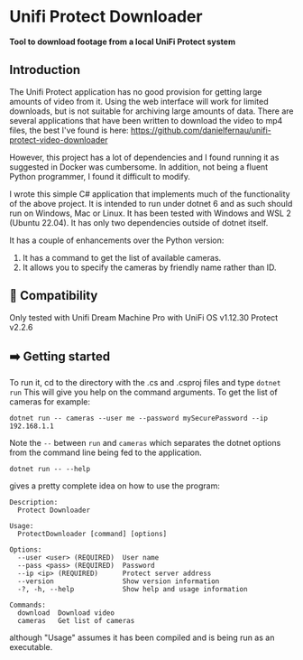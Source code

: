 # Unifi Protect Downloader

**Tool to download footage from a local UniFi Protect system**

## Introduction

The Unifi Protect application has no good provision for getting large amounts of video from it. Using the web interface will work for limited downloads, but is not suitable for archiving large amounts of data.
There are several applications that have been written to download the video to mp4 files, the best I've found is here: https://github.com/danielfernau/unifi-protect-video-downloader

However, this project has a lot of dependencies and I found running it as suggested in Docker was cumbersome. In addition, not being a fluent Python programmer, I found it difficult to modify.

I wrote this simple C# application that implements much of the functionality of the above project. It is intended to run under dotnet 6 and as such should run on Windows, Mac or Linux. It has been tested with Windows and WSL 2 (Ubuntu 22.04). It has only two dependencies outside of dotnet itself.

It has a couple of enhancements over the Python version: 
1. It has a command to get the list of available cameras.
2. It allows you to specify the cameras by friendly name rather than ID.

## :vertical_traffic_light: Compatibility
Only tested with Unifi Dream Machine Pro with
UniFi OS v1.12.30
Protect v2.2.6

## :arrow_right: Getting started

To run it, cd to the directory with the .cs and .csproj files and type
`dotnet run`
This will give you help on the command arguments.
To get the list of cameras for example:

`dotnet run -- cameras --user me --password mySecurePassword --ip 192.168.1.1`

Note the ` -- ` between `run` and `cameras` which separates the dotnet options from the command line being fed to the application.

`dotnet run -- --help`

gives a pretty complete idea on how to use the program:

```shell
Description:
  Protect Downloader

Usage:
  ProtectDownloader [command] [options]

Options:
  --user <user> (REQUIRED)  User name
  --pass <pass> (REQUIRED)  Password
  --ip <ip> (REQUIRED)      Protect server address
  --version                 Show version information
  -?, -h, --help            Show help and usage information

Commands:
  download  Download video
  cameras   Get list of cameras
```
although "Usage" assumes it has been compiled and is being run as an executable.
